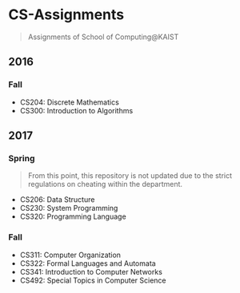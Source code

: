 # CS-Assignments
> Assignments of School of Computing@KAIST

## 2016
### Fall
- CS204: Discrete Mathematics
- CS300: Introduction to Algorithms

## 2017
### Spring
> From this point, this repository is not updated due to the strict regulations on cheating within the department.

- CS206: Data Structure
- CS230: System Programming
- CS320: Programming Language

### Fall
- CS311: Computer Organization
- CS322: Formal Languages and Automata
- CS341: Introduction to Computer Networks
- CS492: Special Topics in Computer Science<Program Analysis>
